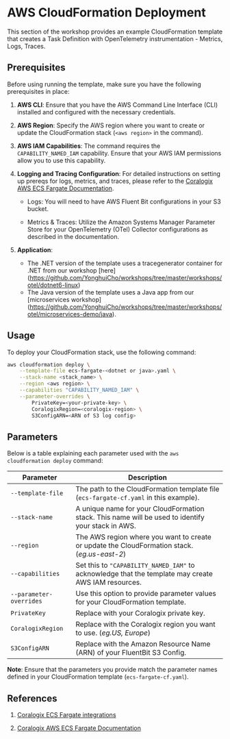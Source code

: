 # AWS CloudFormation Deployment

This section of the workshop provides an example CloudFormation template that creates a Task Definition with OpenTelemetry instrumentation - Metrics, Logs, Traces.

## Prerequisites

Before using running the template, make sure you have the following prerequisites in place:

1. **AWS CLI**: Ensure that you have the AWS Command Line Interface (CLI) installed and configured with the necessary credentials.

2. **AWS Region**: Specify the AWS region where you want to create or update the CloudFormation stack (`<aws region>` in the command).

3. **AWS IAM Capabilities**: The command requires the `CAPABILITY_NAMED_IAM` capability. Ensure that your AWS IAM permissions allow you to use this capability.

4. **Logging and Tracing Configuration**: For detailed instructions on setting up prereqs for logs, metrics, and traces, please refer to the [Coralogix AWS ECS Fargate Documentation](https://coralogix.com/docs/aws-ecs-fargate/).

   - Logs: You will need to have AWS Fluent Bit configurations in your S3 bucket.

   - Metrics & Traces: Utilize the Amazon Systems Manager Parameter Store for your OpenTelemetry (OTel) Collector configurations as described in the documentation.

5. **Application**: 

    - The .NET version of the template uses a tracegenerator container for .NET from our workshop [here] (https://github.com/YonghuiCho/workshops/tree/master/workshops/otel/dotnet6-linux)
    - The Java version of the template uses a Java app from our [microservices workshop] (https://github.com/YonghuiCho/workshops/tree/master/workshops/otel/microservices-demo/java).

## Usage

To deploy your CloudFormation stack, use the following command:

```bash
aws cloudformation deploy \
    --template-file ecs-fargate-<dotnet or java>.yaml \
    --stack-name <stack_name> \
    --region <aws region> \
    --capabilities "CAPABILITY_NAMED_IAM" \
    --parameter-overrides \
        PrivateKey=<your-private-key> \
        CoralogixRegion=<coralogix-region> \
        S3ConfigARN=<ARN of S3 log config>
```
## Parameters

Below is a table explaining each parameter used with the `aws cloudformation deploy` command:

| Parameter            | Description                                                                                                  |
|----------------------|--------------------------------------------------------------------------------------------------------------|
| `--template-file`    | The path to the CloudFormation template file (`ecs-fargate-cf.yaml` in this example).                      |
| `--stack-name`       | A unique name for your CloudFormation stack. This name will be used to identify your stack in AWS.         |
| `--region`           | The AWS region where you want to create or update the CloudFormation stack. (*eg.us-east-2*)                                 |
| `--capabilities`     | Set this to `"CAPABILITY_NAMED_IAM"` to acknowledge that the template may create AWS IAM resources.       |
| `--parameter-overrides` | Use this option to provide parameter values for your CloudFormation template.                               |
| `PrivateKey`         | Replace with your Coralogix private key.                                                                     |
| `CoralogixRegion`    | Replace with the Coralogix region you want to use. (*eg.US, Europe*)                                                        |
| `S3ConfigARN`        | Replace with the Amazon Resource Name (ARN) of your FluentBit S3 Config.                                            |

**Note**: Ensure that the parameters you provide match the parameter names defined in your CloudFormation template (`ecs-fargate-cf.yaml`).

## References
1. [Coralogix ECS Fargate integrations](https://github.com/coralogix/cloudformation-coralogix-aws/tree/master/aws-integrations/ecs-fargate)

2. [Coralogix AWS ECS Fargate Documentation](https://coralogix.com/docs/aws-ecs-fargate/)